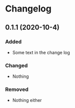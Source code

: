 # Changelog


## 0.1.1 (2020-10-4)
### Added
- Some text in the change log
### Changed
- Nothing
### Removed
- Nothing either
